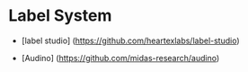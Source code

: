 # Label System

- [label studio] (https://github.com/heartexlabs/label-studio)

- [Audino] (https://github.com/midas-research/audino)



